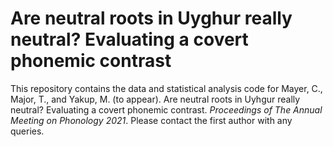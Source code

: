 # Are neutral roots in Uyghur really neutral? Evaluating a covert phonemic contrast

This repository contains the data and statistical analysis code for Mayer, C., Major, T., and Yakup, M. (to appear). Are neutral roots in Uyhgur really neutral? Evaluating a covert phonemic contrast. _Proceedings of The Annual Meeting on Phonology 2021_. Please contact the first author with any queries.
